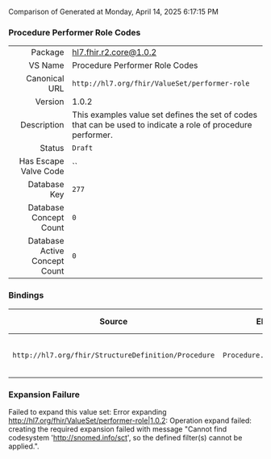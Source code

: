 Comparison of 
Generated at Monday, April 14, 2025 6:17:15 PM

### Procedure Performer Role Codes

|      |     |
| ---: | --- |
| Package | hl7.fhir.r2.core@1.0.2 |
| VS Name | Procedure Performer Role Codes |
| Canonical URL | `http://hl7.org/fhir/ValueSet/performer-role` |
| Version | 1.0.2 |
| Description | This examples value set defines the set of codes that can be used to indicate a role of procedure performer. |
| Status | `Draft` |
| Has Escape Valve Code | `` |
| Database Key | `277` |
| Database Concept Count | `0` |
| Database Active Concept Count | `0` |
### Bindings

| Source | Element | Binding | Strength | Element Short |
| ------ | ------- | ------- | -------- | ------------- |
| `http://hl7.org/fhir/StructureDefinition/Procedure` | `Procedure.performer.role` | `http://hl7.org/fhir/ValueSet/performer-role` | `Example` | The role the actor was in |

### Expansion Failure

Failed to expand this value set: Error expanding http://hl7.org/fhir/ValueSet/performer-role|1.0.2: Operation expand failed: creating the required expansion failed with message "Cannot find codesystem 'http://snomed.info/sct', so the defined filter(s) cannot be applied.".
